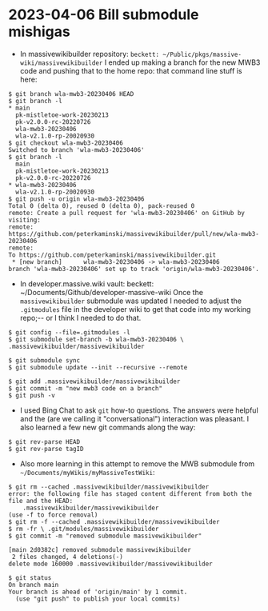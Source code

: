 # 2023-04-06 Bill submodule mishigas


- In massivewikibuilder repository:
  `beckett: ~/Public/pkgs/massive-wiki/massivewikibuilder`
  I ended up making a branch for the new MWB3 code and pushing that to the home repo: that command line stuff is here:
```shell
$ git branch wla-mwb3-20230406 HEAD
$ git branch -l
* main
  pk-mistletoe-work-20230213
  pk-v2.0.0-rc-20220726
  wla-mwb3-20230406
  wla-v2.1.0-rp-20020930
$ git checkout wla-mwb3-20230406
Switched to branch 'wla-mwb3-20230406'
$ git branch -l
  main
  pk-mistletoe-work-20230213
  pk-v2.0.0-rc-20220726
* wla-mwb3-20230406
  wla-v2.1.0-rp-20020930
$ git push -u origin wla-mwb3-20230406
Total 0 (delta 0), reused 0 (delta 0), pack-reused 0
remote: Create a pull request for 'wla-mwb3-20230406' on GitHub by visiting:
remote:      https://github.com/peterkaminski/massivewikibuilder/pull/new/wla-mwb3-20230406
remote: 
To https://github.com/peterkaminski/massivewikibuilder.git
 * [new branch]      wla-mwb3-20230406 -> wla-mwb3-20230406
branch 'wla-mwb3-20230406' set up to track 'origin/wla-mwb3-20230406'.
```

- In developer.massive.wiki vault:
  beckett: ~/Documents/Github/developer-massive-wiki
  Once the `massivewikibuilder` submodule was updated I needed to adjust the `.gitmodules` file in the developer wiki to get that code into my working repo;-- or I think I needed to do that.
```shell
$ git config --file=.gitmodules -l
$ git submodule set-branch -b wla-mwb3-20230406 \ .massivewikibuilder/massivewikibuilder

$ git submodule sync
$ git submodule update --init --recursive --remote

$ git add .massivewikibuilder/massivewikibuilder
$ git commit -m "new mwb3 code on a branch"
$ git push -v
```

- I used Bing Chat to ask `git` how-to questions. The answers were helpful and the (are we calling it "conversational") interaction was pleasant. I also learned a few new git commands along the way:

```shell
$ git rev-parse HEAD
$ git rev-parse tagID
```

- Also more learning in this attempt to remove the MWB submodule from `~/Documents/myWikis/myMassiveTestWiki`:

```shell
$ git rm --cached .massivewikibuilder/massivewikibuilder
error: the following file has staged content different from both the
file and the HEAD:
    .massivewikibuilder/massivewikibuilder
(use -f to force removal)
$ git rm -f --cached .massivewikibuilder/massivewikibuilder
$ rm -fr \ .git/modules/massivewikibuilder
$ git commit -m "removed submodule massivewikibuilder"

[main 2d0382c] removed submodule massivewikibuilder
 2 files changed, 4 deletions(-)
delete mode 160000 .massivewikibuilder/massivewikibuilder

$ git status  
On branch main
Your branch is ahead of 'origin/main' by 1 commit.
  (use "git push" to publish your local commits)
```
